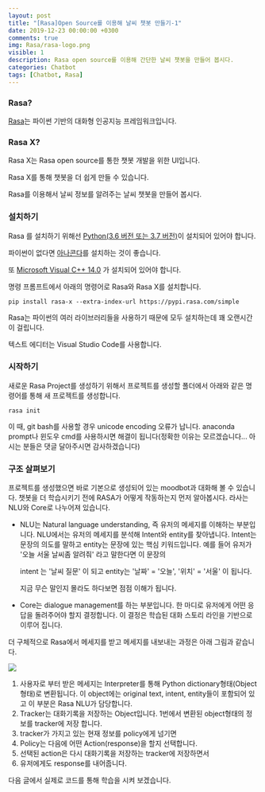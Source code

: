 ```yaml
---
layout: post
title: "[Rasa]Open Source를 이용해 날씨 챗봇 만들기-1"
date: 2019-12-23 00:00:00 +0300
comments: true
img: Rasa/rasa-logo.png
visible: 1
description: Rasa open source를 이용해 간단한 날씨 챗봇을 만들어 봅시다.
categories: Chatbot
tags: [Chatbot, Rasa]
---
```


### Rasa?

[Rasa](https://rasa.com)는 파이썬 기반의 대화형 인공지능 프레임워크입니다.



### Rasa X?

Rasa X는 Rasa open source를 통한 챗봇 개발을 위한 UI입니다. 

Rasa X를 통해 챗봇을 더 쉽게 만들 수 있습니다.



Rasa를 이용해서 날씨 정보를 알려주는 날씨 챗봇을 만들어 봅시다.



### 설치하기

Rasa 를 설치하기 위해선 [Python(3.6 버전 또는 3.7 버전)](https://www.python.org/downloads/)이 설치되어 있어야 합니다.

파이썬이 없다면 [아나콘다](https://www.anaconda.com/distribution/#download-section)를 설치하는 것이 좋습니다.

또 [Microsoft Visual C++ 14.0](https://visualstudio.microsoft.com/ko/downloads/) 가 설치되어 있어야 합니다.

명령 프롬프트에서 아래의 명령어로 Rasa와 Rasa X를 설치합니다.

```shell
pip install rasa-x --extra-index-url https://pypi.rasa.com/simple
```

Rasa는 파이썬의 여러 라이브러리들을 사용하기 때문에 모두 설치하는데 꽤 오랜시간이 걸립니다.

텍스트 에디터는 Visual Studio Code를 사용합니다.



### 시작하기

새로운 Rasa Project를 생성하기 위해서 프로젝트를 생성할 폴더에서 아래와 같은 명령어를 통해 새 프로젝트를 생성합니다.

```shell
rasa init
```

이 때, git bash를 사용할 경우 unicode encoding 오류가 납니다.
anaconda prompt나 윈도우 cmd를 사용하시면 해결이 됩니다(정확한 이유는 모르겠습니다... 아시는 분들은 댓글 달아주시면 감사하겠습니다)



### 구조 살펴보기

프로젝트를 생성했으면 바로 기본으로 생성되어 있는 moodbot과 대화해 볼 수 있습니다. 챗봇을 더 학습시키기 전에 RASA가 어떻게 작동하는지 먼저 알아봅시다. 라사는 NLU와 Core로 나누어져 있습니다.

- NLU는 Natural language understanding, 즉 유저의 메세지를 이해하는 부분입니다. NLU에서는 유저의 메세지를 분석해 Intent와 entity를 찾아냅니다. Intent는 문장의 의도를 말하고 entity는 문장에 있는 핵심 키워드입니다. 
  예를 들어 유저가 '오늘 서울 날씨좀 알려줘' 라고 말한다면 이 문장의

  intent 는 '날씨 질문' 이 되고
  entity는 '날짜' = '오늘', '위치' = '서울' 이 됩니다.

  지금 무슨 말인지 몰라도 하다보면 점점 이해가 됩니다.

- Core는 dialogue management를 하는 부분입니다. 한 마디로 유저에게 어떤 응답을 돌려주어야 할지 결정합니다. 이 결정은 학습된 대화 스토리 라인을 기반으로 이루어 집니다.

더 구체적으로 Rasa에서 메세지를 받고 메세지를 내보내는 과정은 아래 그림과 같습니다. 

<img src="https://rasa.com/docs/rasa/_images/rasa-message-processing.png">

1. 사용자로 부터 받은 메세지는 Interpreter를 통해 Python dictionary형태(Object형태)로 변환됩니다. 이 object에는 original text, intent, entity들이 포함되어 있고 이 부분은 Rasa NLU가 담당합니다.
2. Tracker는 대화기록을 저장하는 Object입니다. 1번에서 변환된 object형태의 정보를 tracker에 저장 합니다.
3. tracker가 가지고 있는 현재 정보를 policy에게 넘기면
4. Policy는 다음에 어떤 Action(response)을 할지 선택합니다.
5. 선택된 action은 다시 대화기록을 저장하는 tracker에 저장하면서
6. 유저에게도 response를 내어줍니다.



다음 글에서 실제로 코드를 통해 학습을 시켜 보겠습니다.